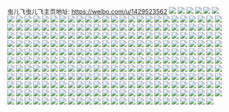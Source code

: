 虫儿飞虫儿飞主页地址: https://weibo.com/u/1429523562 
![](https://wx4.sinaimg.cn/mw2000/5534cc6aly1h9105b8g2ej222u2rtkjn.jpg) 
![](https://wx4.sinaimg.cn/mw2000/5534cc6aly1h9105bphacj20u0190avn.jpg) 
![](https://wx4.sinaimg.cn/mw2000/5534cc6aly1h9105bynxqj21400u0k5k.jpg) 
![](https://wx4.sinaimg.cn/mw2000/5534cc6aly1h9105c6jyzj21hc0zkk25.jpg) 
![](https://wx4.sinaimg.cn/mw2000/5534cc6aly1h9105ccsqzj20zk1hc110.jpg) 
![](https://wx4.sinaimg.cn/mw2000/5534cc6aly1h9105ckqjuj20zk1hcdpr.jpg) 
![](https://wx4.sinaimg.cn/mw2000/5534cc6aly1h9105cypbrj218g0totq1.jpg) 
![](https://wx4.sinaimg.cn/mw2000/5534cc6aly1h9105fq06ij22632w4e86.jpg) 
![](https://wx4.sinaimg.cn/mw2000/5534cc6aly1h91058g4c7j25363e4npk.jpg) 
![](https://wx4.sinaimg.cn/mw2000/5534cc6agy1h4k8mml7bmj234022o7wk.jpg) 
![](https://wx4.sinaimg.cn/mw2000/5534cc6agy1h4k8mk98z3j2180180no2.jpg) 
![](https://wx4.sinaimg.cn/mw2000/5534cc6agy1h4k8mo9ogkj232a20oe82.jpg) 
![](https://wx4.sinaimg.cn/mw2000/5534cc6agy1h4k8me6a5pj22l91xynpd.jpg) 
![](https://wx4.sinaimg.cn/mw2000/5534cc6agy1h4k8ma3bxdj22hl1ee7wi.jpg) 
![](https://wx4.sinaimg.cn/mw2000/5534cc6agy1h4k8mbyh2yj22zo28rhdt.jpg) 
![](https://wx4.sinaimg.cn/mw2000/5534cc6agy1h4k8nx68vxj228e2z7x6r.jpg) 
![](https://wx4.sinaimg.cn/mw2000/5534cc6agy1h4k8mijfjrj218m27cu0x.jpg) 
![](https://wx4.sinaimg.cn/mw2000/5534cc6agy1h4k8mfq7x6j23401r0qv6.jpg) 
![](https://wx4.sinaimg.cn/mw2000/5534cc6agy1h4iefw4tlzj20uk19uqj4.jpg) 
![](https://wx4.sinaimg.cn/mw2000/5534cc6agy1h4ieg7lnvcj20zg1batw6.jpg) 
![](https://wx4.sinaimg.cn/mw2000/5534cc6agy1h4iegdb57gj22io1ogu0x.jpg) 
![](https://wx4.sinaimg.cn/mw2000/5534cc6agy1h4ieg8kmnfj22io1w0u0x.jpg) 
![](https://wx4.sinaimg.cn/mw2000/5534cc6agy1h4ieg9ilbhj21uq1uynkn.jpg) 
![](https://wx4.sinaimg.cn/mw2000/5534cc6agy1h4iefxx13kj21dc0ww7wh.jpg) 
![](https://wx4.sinaimg.cn/mw2000/5534cc6agy1h4ieg3463hj21dc0ww4a2.jpg) 
![](https://wx4.sinaimg.cn/mw2000/5534cc6agy1h4ieg2hsmwj20vo1dcke6.jpg) 
![](https://wx4.sinaimg.cn/mw2000/5534cc6agy1h4ieg61b16j21en268hdu.jpg) 
![](https://wx4.sinaimg.cn/mw2000/5534cc6agy1h4iegbrw29j22io1og1ky.jpg) 
![](https://wx4.sinaimg.cn/mw2000/5534cc6agy1h4iefukv5aj21920u0qd7.jpg) 
![](https://wx4.sinaimg.cn/mw2000/5534cc6agy1h4iegag4itj22io1w0kjl.jpg) 
![](https://wx4.sinaimg.cn/mw2000/5534cc6aly1gzdcv2w8njj22io1w07wi.jpg) 
![](https://wx4.sinaimg.cn/mw2000/5534cc6aly1gzdcv7rdn8j21w11w0qv6.jpg) 
![](https://wx4.sinaimg.cn/mw2000/5534cc6aly1gxqlspif2zj21l729u4qq.jpg) 
![](https://wx4.sinaimg.cn/mw2000/5534cc6aly1gxqlspypddj22io1tyx6p.jpg) 
![](https://wx4.sinaimg.cn/mw2000/5534cc6aly1gxqlsn02jzj22h91nhx6p.jpg) 
![](https://wx4.sinaimg.cn/mw2000/5534cc6aly1gxqltkpk1dj21ik271npd.jpg) 
![](https://wx4.sinaimg.cn/mw2000/5534cc6aly1gxqlsozd5sj21vb2hrhdu.jpg) 
![](https://wx4.sinaimg.cn/mw2000/5534cc6aly1gxqlso8lhoj21nz2csnpe.jpg) 
![](https://wx4.sinaimg.cn/mw2000/5534cc6agy1gwpftb0qj8j21dc0wwhdt.jpg) 
![](https://wx4.sinaimg.cn/mw2000/5534cc6agy1gwpft631ofj21u51clnpd.jpg) 
![](https://wx4.sinaimg.cn/mw2000/5534cc6agy1gwpftcfqvtj22in1oge82.jpg) 
![](https://wx4.sinaimg.cn/mw2000/5534cc6agy1gwpfthdiidj22hx1nyx6p.jpg) 
![](https://wx4.sinaimg.cn/mw2000/5534cc6agy1gwpftfzailj22io1ogx6p.jpg) 
![](https://wx4.sinaimg.cn/mw2000/5534cc6agy1gwpft4i2mgj20wv1cctw3.jpg) 
![](https://wx4.sinaimg.cn/mw2000/5534cc6agy1gwpft1vgv9j20p211lk57.jpg) 
![](https://wx4.sinaimg.cn/mw2000/5534cc6agy1gwpfte6ueej22io1s6hdv.jpg) 
![](https://wx4.sinaimg.cn/mw2000/5534cc6agy1gwpft3eg34j21sj2c1u0x.jpg) 
![](https://wx4.sinaimg.cn/mw2000/5534cc6agy1gwpft0odukj21oa1787wh.jpg) 
![](https://wx4.sinaimg.cn/mw2000/5534cc6agy1gwpft7hencj21e011i7to.jpg) 
![](https://wx4.sinaimg.cn/mw2000/5534cc6agy1gwpft9lb7qj21jk112hdt.jpg) 
![](https://wx4.sinaimg.cn/mw2000/5534cc6aly1gv5xqxaqafj22io1ogqv6.jpg) 
![](https://wx4.sinaimg.cn/mw2000/5534cc6aly1gv5xqwhsy9j22io1w01kz.jpg) 
![](https://wx4.sinaimg.cn/mw2000/5534cc6aly1gv5xqy1vrgj21q128bqv5.jpg) 
![](https://wx4.sinaimg.cn/mw2000/001yK8nEly1gv5xqynun7j62io1w0x6p02.jpg) 
![](https://wx4.sinaimg.cn/mw2000/001yK8nEly1gv5xqz32soj62io1w0b2a02.jpg) 
![](https://wx4.sinaimg.cn/mw2000/001yK8nEly1gv5xtpbfs3j62c0340qv602.jpg) 
![](https://wx4.sinaimg.cn/mw2000/001yK8nEly1gv5xqvqof5j61v62b5hdt02.jpg) 
![](https://wx4.sinaimg.cn/mw2000/001yK8nEly1gv5xrpexlrj61w02iox6p02.jpg) 
![](https://wx4.sinaimg.cn/mw2000/001yK8nEly1gv5xqvc6hqj622n14se8102.jpg) 
![](https://wx4.sinaimg.cn/mw2000/5534cc6aly1grtpgyeoi3j22ej1lpqv5.jpg) 
![](https://wx4.sinaimg.cn/mw2000/5534cc6aly1grtpgvo8tkj22io1oge82.jpg) 
![](https://wx4.sinaimg.cn/mw2000/5534cc6aly1grtph0qc8pj22bp1qrhdt.jpg) 
![](https://wx4.sinaimg.cn/mw2000/5534cc6aly1grtph5yylrj22io1s1e82.jpg) 
![](https://wx4.sinaimg.cn/mw2000/5534cc6aly1grtph7e45dj214s1p64qp.jpg) 
![](https://wx4.sinaimg.cn/mw2000/5534cc6aly1grtph3ajndj22c41r3e82.jpg) 
![](https://wx4.sinaimg.cn/mw2000/5534cc6aly1grreuwe7n9j22io1og7wh.jpg) 
![](https://wx4.sinaimg.cn/mw2000/5534cc6aly1grreuxk92vj22dq1c7b29.jpg) 
![](https://wx4.sinaimg.cn/mw2000/5534cc6aly1grrevnl6e9j22io1f0npd.jpg) 
![](https://wx4.sinaimg.cn/mw2000/5534cc6aly1grreuvtc4yj22fi1d84qp.jpg) 
![](https://wx4.sinaimg.cn/mw2000/5534cc6aly1grreuya9x3j22ds2ds1ky.jpg) 
![](https://wx4.sinaimg.cn/mw2000/5534cc6aly1gnxtd6gdsxj22ck130b29.jpg) 
![](https://wx4.sinaimg.cn/mw2000/5534cc6aly1gnxtd3xpcfj214s20i1kx.jpg) 
![](https://wx4.sinaimg.cn/mw2000/5534cc6aly1gnxtd1gsdnj214s20k1kx.jpg) 
![](https://wx4.sinaimg.cn/mw2000/5534cc6aly1gnxtd4rul8j214s2bptz6.jpg) 
![](https://wx4.sinaimg.cn/mw2000/5534cc6aly1gnxtd28v7sj2210101e02.jpg) 
![](https://wx4.sinaimg.cn/mw2000/5534cc6aly1gnxtgtun52j214s27z7wh.jpg) 
![](https://wx4.sinaimg.cn/mw2000/5534cc6agy1gm0czwtw0uj228h28h4qq.jpg) 
![](https://wx4.sinaimg.cn/mw2000/5534cc6agy1gm0czz2whvj22cg2cg1ky.jpg) 
![](https://wx4.sinaimg.cn/mw2000/5534cc6agy1gm0d0w68qfj22a02a04qq.jpg) 
![](https://wx4.sinaimg.cn/mw2000/5534cc6aly1glvsb95hplj22io1q04qp.jpg) 
![](https://wx4.sinaimg.cn/mw2000/5534cc6aly1glvsbfrj93j21w02io4qq.jpg) 
![](https://wx4.sinaimg.cn/mw2000/5534cc6aly1glvsbohxyqj22gu1u9b2a.jpg) 
![](https://wx4.sinaimg.cn/mw2000/5534cc6aly1glvsbhr80rj2173173gwb.jpg) 
![](https://wx4.sinaimg.cn/mw2000/5534cc6aly1glvsb5mcs4j22io2iokjl.jpg) 
![](https://wx4.sinaimg.cn/mw2000/5534cc6aly1glvsb15wjjj21w01w0hdt.jpg) 
![](https://wx4.sinaimg.cn/mw2000/5534cc6agy1gkq66t2nwcj22ee1sshdv.jpg) 
![](https://wx4.sinaimg.cn/mw2000/5534cc6agy1gkq661e5ndj22io1w01l0.jpg) 
![](https://wx4.sinaimg.cn/mw2000/5534cc6agy1gkq66km46gj21vu2ighdv.jpg) 
![](https://wx4.sinaimg.cn/mw2000/5534cc6agy1gkq66q89hkj22fg1tlb2b.jpg) 
![](https://wx4.sinaimg.cn/mw2000/5534cc6agy1gkq66medgkj22gq1uk7wi.jpg) 
![](https://wx4.sinaimg.cn/mw2000/5534cc6agy1gkq65rnptuj223o1kr4qq.jpg) 
![](https://wx4.sinaimg.cn/mw2000/5534cc6agy1gkq66azx0qj22e71snhdv.jpg) 
![](https://wx4.sinaimg.cn/mw2000/5534cc6agy1gkq665uod8j21sc2dskjm.jpg) 
![](https://wx4.sinaimg.cn/mw2000/5534cc6agy1gkq66hpuufj22io1kfb2a.jpg) 
![](https://wx4.sinaimg.cn/mw2000/5534cc6aly1gji5k48ezuj20x51mx4qp.jpg) 
![](https://wx4.sinaimg.cn/mw2000/5534cc6aly1gji5jj4lxyj21w02ioe82.jpg) 
![](https://wx4.sinaimg.cn/mw2000/5534cc6aly1gji5j9qk24j21361n47qj.jpg) 
![](https://wx4.sinaimg.cn/mw2000/5534cc6aly1gji5jz13rcj20y01nwaxl.jpg) 
![](https://wx4.sinaimg.cn/mw2000/5534cc6aly1gji5jsblw9j22df1s37wi.jpg) 
![](https://wx4.sinaimg.cn/mw2000/5534cc6aly1gji5inglkqj22io1w0x6q.jpg) 
![](https://wx4.sinaimg.cn/mw2000/5534cc6aly1gji5j5xn5aj21pq2aa4qr.jpg) 
![](https://wx4.sinaimg.cn/mw2000/5534cc6aly1gji5iclmpaj23402c0e82.jpg) 
![](https://wx4.sinaimg.cn/mw2000/5534cc6aly1gji5ka952qj219d1w0e81.jpg) 
![](https://wx4.sinaimg.cn/mw2000/5534cc6aly1gji5khjyhdj22io1w0e82.jpg) 
![](https://wx4.sinaimg.cn/mw2000/5534cc6aly1gji5krmppij21oq28xe82.jpg) 
![](https://wx4.sinaimg.cn/mw2000/5534cc6aly1gji5kzh2obj219c28mkjl.jpg) 
![](https://wx4.sinaimg.cn/mw2000/5534cc6aly1gja49u79sbj22io1w07wi.jpg) 
![](https://wx4.sinaimg.cn/mw2000/5534cc6aly1gja4agnq1mj22io1u5u0z.jpg) 
![](https://wx4.sinaimg.cn/mw2000/5534cc6aly1gja4alsyncj21tz1tyx6q.jpg) 
![](https://wx4.sinaimg.cn/mw2000/5534cc6aly1gja49mopj4j22bv1qw7wh.jpg) 
![](https://wx4.sinaimg.cn/mw2000/5534cc6aly1gja4awkzn1j22io1w01kz.jpg) 
![](https://wx4.sinaimg.cn/mw2000/5534cc6aly1gja49budoyj229q29q1ky.jpg) 
![](https://wx4.sinaimg.cn/mw2000/5534cc6aly1giunt8ashkj21w02iokjl.jpg) 
![](https://wx4.sinaimg.cn/mw2000/5534cc6aly1gfyr1zxhsmj20n00cyn0h.jpg) 
![](https://wx4.sinaimg.cn/mw2000/5534cc6aly1gfyr20b3m0j20d10b8wgc.jpg) 
![](https://wx4.sinaimg.cn/mw2000/5534cc6aly1gfyr22mbuyj22dp16vkjl.jpg) 
![](https://wx4.sinaimg.cn/mw2000/5534cc6aly1gfyr24ezdej22io19c4qp.jpg) 
![](https://wx4.sinaimg.cn/mw2000/5534cc6aly1gagwer89fdj22801nynpe.jpg) 
![](https://wx4.sinaimg.cn/mw2000/5534cc6aly1gagwfhn1v2j21vy2iox6q.jpg) 
![](https://wx4.sinaimg.cn/mw2000/5534cc6aly1gagwfai3cbj21vy2io4qr.jpg) 
![](https://wx4.sinaimg.cn/mw2000/5534cc6aly1gagwf15443j21vy2io7wj.jpg) 
![](https://wx4.sinaimg.cn/mw2000/5534cc6aly1gagwfqou3gj228x1ophdt.jpg) 
![](https://wx4.sinaimg.cn/mw2000/5534cc6aly1gagwek3b5qj228s1fjb2a.jpg) 
![](https://wx4.sinaimg.cn/mw2000/5534cc6agy1ga4thiqayrj22h11utx6p.jpg) 
![](https://wx4.sinaimg.cn/mw2000/5534cc6agy1ga4thoymo3j22hz1vix6p.jpg) 
![](https://wx4.sinaimg.cn/mw2000/5534cc6agy1ga4thqdwq1j228m19ce81.jpg) 
![](https://wx4.sinaimg.cn/mw2000/5534cc6agy1ga4thsautzj22io1w0qv6.jpg) 
![](https://wx4.sinaimg.cn/mw2000/5534cc6agy1ga4thezbzsj21w01w0e81.jpg) 
![](https://wx4.sinaimg.cn/mw2000/5534cc6agy1ga4thgj802j228m19chdt.jpg) 
![](https://wx4.sinaimg.cn/mw2000/5534cc6agy1ga4ti6cqwij228m19ce81.jpg) 
![](https://wx4.sinaimg.cn/mw2000/5534cc6agy1ga4thmhjopj22gs1ulu0x.jpg) 
![](https://wx4.sinaimg.cn/mw2000/5534cc6agy1ga4thk7j9yj20w311yasf.jpg) 
![](https://wx4.sinaimg.cn/mw2000/5534cc6aly1g93f3fxyd4j223o16l7wh.jpg) 
![](https://wx4.sinaimg.cn/mw2000/5534cc6aly1g93f3vcllfj22io1w01ky.jpg) 
![](https://wx4.sinaimg.cn/mw2000/5534cc6aly1g93f4felyhj22io1w0hdu.jpg) 
![](https://wx4.sinaimg.cn/mw2000/5534cc6aly1g93f52ylj9j21w02ionpd.jpg) 
![](https://wx4.sinaimg.cn/mw2000/5534cc6aly1g93f5v4lslj21sc2dshdu.jpg) 
![](https://wx4.sinaimg.cn/mw2000/5534cc6aly1g93f64b6a8j22111534qp.jpg) 
![](https://wx4.sinaimg.cn/mw2000/5534cc6aly1g93emocdb2j22hq1pf4qq.jpg) 
![](https://wx4.sinaimg.cn/mw2000/5534cc6aly1g93f6a2a7oj21kw16o4qp.jpg) 
![](https://wx4.sinaimg.cn/mw2000/5534cc6aly1g93eochoszj22io1w0u0y.jpg) 
![](https://wx4.sinaimg.cn/mw2000/5534cc6aly1g93f36palkj21n60xa1kx.jpg) 
![](https://wx4.sinaimg.cn/mw2000/5534cc6aly1g93f6fvd89j228m19ctyu.jpg) 
![](https://wx4.sinaimg.cn/mw2000/5534cc6aly1g93f71rd1uj22io1w01ky.jpg) 
![](https://wx4.sinaimg.cn/mw2000/5534cc6aly1g8as0q0nw7j21mt1834jq.jpg) 
![](https://wx4.sinaimg.cn/mw2000/5534cc6aly1g8as0oa1r5j22io1r7kjm.jpg) 
![](https://wx4.sinaimg.cn/mw2000/5534cc6aly1g8as0v0gk6j23401k04qr.jpg) 
![](https://wx4.sinaimg.cn/mw2000/5534cc6aly1g8as0z4e9jj21w02e3qv6.jpg) 
![](https://wx4.sinaimg.cn/mw2000/5534cc6aly1g8as10nks0j214l14l7q2.jpg) 
![](https://wx4.sinaimg.cn/mw2000/5534cc6aly1g8as13zxgaj22io1w0hdu.jpg) 
![](https://wx4.sinaimg.cn/mw2000/5534cc6aly1g8as17b96dj21w01w0qv5.jpg) 
![](https://wx4.sinaimg.cn/mw2000/5534cc6aly1g8as1aa6bfj228m19cu0x.jpg) 
![](https://wx4.sinaimg.cn/mw2000/5534cc6aly1g8as1d6kbgj22ds2dsx6p.jpg) 
![](https://wx4.sinaimg.cn/mw2000/5534cc6aly1g89lt7teuwj21ij14u4qp.jpg) 
![](https://wx4.sinaimg.cn/mw2000/5534cc6aly1g89ltbsvl6j222n2pg4qq.jpg) 
![](https://wx4.sinaimg.cn/mw2000/5534cc6aly1g89ltei9p4j21as1mh1kx.jpg) 
![](https://wx4.sinaimg.cn/mw2000/5534cc6aly1g89ltijsicj22io1w0kjm.jpg) 
![](https://wx4.sinaimg.cn/mw2000/5534cc6aly1g89ltlbs72j216y24ckjl.jpg) 
![](https://wx4.sinaimg.cn/mw2000/5534cc6aly1g89lt549y1j23wt2pge83.jpg) 
![](https://wx4.sinaimg.cn/mw2000/5534cc6aly1g89ltois4oj22io19ckjl.jpg) 
![](https://wx4.sinaimg.cn/mw2000/5534cc6aly1g89lttok40j22ev1pxkjl.jpg) 
![](https://wx4.sinaimg.cn/mw2000/5534cc6aly1g89ltqtredj227318i1kx.jpg) 
![](https://wx4.sinaimg.cn/mw2000/5534cc6agy1g6xw499yq4j228m19ckjm.jpg) 
![](https://wx4.sinaimg.cn/mw2000/5534cc6agy1g6xw4asbkxj22io1w0kjm.jpg) 
![](https://wx4.sinaimg.cn/mw2000/5534cc6agy1g6xw480xgaj228m19chdt.jpg) 
![](https://wx4.sinaimg.cn/mw2000/5534cc6agy1g6xw4jag1uj22io1wh1ky.jpg) 
![](https://wx4.sinaimg.cn/mw2000/5534cc6agy1g6xw4batvrj21400u0djy.jpg) 
![](https://wx4.sinaimg.cn/mw2000/5534cc6agy1g6xw4kb4s9j218l1uihdt.jpg) 
![](https://wx4.sinaimg.cn/mw2000/5534cc6agy1g6xw4pja4tj219c28m1ky.jpg) 
![](https://wx4.sinaimg.cn/mw2000/5534cc6agy1g6xw4qfgnnj21t62dmkjl.jpg) 
![](https://wx4.sinaimg.cn/mw2000/5534cc6agy1g6xw50pz9vj22ec2ec7wi.jpg) 
![](https://wx4.sinaimg.cn/mw2000/5534cc6agy1g6q46d55mfj22fp1qhnpe.jpg) 
![](https://wx4.sinaimg.cn/mw2000/5534cc6agy1g6q46gp1ztj21400sdk64.jpg) 
![](https://wx4.sinaimg.cn/mw2000/5534cc6agy1g6q46hfk9lj20u01a0guv.jpg) 
![](https://wx4.sinaimg.cn/mw2000/5534cc6agy1g6q46eygg6j21920s3e1g.jpg) 
![](https://wx4.sinaimg.cn/mw2000/5534cc6agy1g6q46g2842j22ds2dse81.jpg) 
![](https://wx4.sinaimg.cn/mw2000/5534cc6agy1g6q46kct9nj21w02hj4qp.jpg) 
![](https://wx4.sinaimg.cn/mw2000/5534cc6agy1g4c235h1gpj22gk1obb2a.jpg) 
![](https://wx4.sinaimg.cn/mw2000/5534cc6agy1g4c233hrujj21e72987wh.jpg) 
![](https://wx4.sinaimg.cn/mw2000/5534cc6agy1g4c231oodsj21291tm4qp.jpg) 
![](https://wx4.sinaimg.cn/mw2000/5534cc6agy1g4c23rgwipj20u0140gsg.jpg) 
![](https://wx4.sinaimg.cn/mw2000/5534cc6aly1g2t3masfo3j22io1w07wi.jpg) 
![](https://wx4.sinaimg.cn/mw2000/5534cc6aly1g2t3m7cy7rj22io1pznpd.jpg) 
![](https://wx4.sinaimg.cn/mw2000/5534cc6aly1g2t3m5brerj22io1w0qv6.jpg) 
![](https://wx4.sinaimg.cn/mw2000/5534cc6aly1g2t3m8ot82j22460vzh4v.jpg) 
![](https://wx4.sinaimg.cn/mw2000/5534cc6aly1g2nd8f3yp8j20xm1j01kx.jpg) 
![](https://wx4.sinaimg.cn/mw2000/5534cc6aly1g2nd99ce8zj22ag1pukjm.jpg) 
![](https://wx4.sinaimg.cn/mw2000/5534cc6aly1g2nd9so6n8j219c26nx6p.jpg) 
![](https://wx4.sinaimg.cn/mw2000/5534cc6aly1g2ndabsotej221e15bkjl.jpg) 
![](https://wx4.sinaimg.cn/mw2000/5534cc6aly1g2nczm510sj225t17r1e3.jpg) 
![](https://wx4.sinaimg.cn/mw2000/5534cc6aly1g2ndbiwaqwj228m18p7wi.jpg) 
![](https://wx4.sinaimg.cn/mw2000/5534cc6aly1g2nd80o994j223y19cqv5.jpg) 
![](https://wx4.sinaimg.cn/mw2000/5534cc6aly1g2nczd9y2tj22g61u4qv5.jpg) 
![](https://wx4.sinaimg.cn/mw2000/5534cc6aly1g2ndccwz61j21w01w0x6p.jpg) 
![](https://wx4.sinaimg.cn/mw2000/5534cc6aly1g2m5l7asrvj22c017lu0y.jpg) 
![](https://wx4.sinaimg.cn/mw2000/5534cc6aly1g2m5ll43gjj225w17te81.jpg) 
![](https://wx4.sinaimg.cn/mw2000/5534cc6aly1g2m5ldevoej226u18du0y.jpg) 
![](https://wx4.sinaimg.cn/mw2000/5534cc6aly1g2m5lhalegj228m19chdt.jpg) 
![](https://wx4.sinaimg.cn/mw2000/5534cc6agy1g1drybcozqj22hv1o54qw.jpg) 
![](https://wx4.sinaimg.cn/mw2000/5534cc6agy1g1dry05sl1j21w01w0tzl.jpg) 
![](https://wx4.sinaimg.cn/mw2000/5534cc6agy1g1d2sr0okgj21w01w0qv9.jpg) 
![](https://wx4.sinaimg.cn/mw2000/5534cc6agy1g1d2snl6qtj226y1lq7wj.jpg) 
![](https://wx4.sinaimg.cn/mw2000/5534cc6agy1g1d2s7qo86j20u00n74gy.jpg) 
![](https://wx4.sinaimg.cn/mw2000/5534cc6agy1g1d2slkfvsj21c00uk1ky.jpg) 
![](https://wx4.sinaimg.cn/mw2000/5534cc6agy1g1d2sjjahpj22io2io7wo.jpg) 
![](https://wx4.sinaimg.cn/mw2000/5534cc6agy1g1d2srotk9j20u00k1tch.jpg) 
![](https://wx4.sinaimg.cn/mw2000/5534cc6agy1g1d2som202j20u00u0gyp.jpg) 
![](https://wx4.sinaimg.cn/mw2000/5534cc6agy1g1d2sb1psjj21w019fhdz.jpg) 
![](https://wx4.sinaimg.cn/mw2000/5534cc6agy1g1d2seaa5sj228d1lzu12.jpg) 
![](https://wx4.sinaimg.cn/mw2000/5534cc6aly1g0vpxkt1z2j22io1x0b2f.jpg) 
![](https://wx4.sinaimg.cn/mw2000/5534cc6agy1g0uk79vzrwj22f91rmx6s.jpg) 
![](https://wx4.sinaimg.cn/mw2000/5534cc6agy1g0ukb00kttj22f81tf1l2.jpg) 
![](https://wx4.sinaimg.cn/mw2000/5534cc6agy1g0uk60o80pj22dk1ncnpj.jpg) 
![](https://wx4.sinaimg.cn/mw2000/5534cc6agy1g0uk7cmer9j20sw14gqas.jpg) 
![](https://wx4.sinaimg.cn/mw2000/5534cc6agy1g0uk9r9sm4j22io2io4qw.jpg) 
![](https://wx4.sinaimg.cn/mw2000/5534cc6agy1g0ukbhbbunj22c0340qv6.jpg) 
![](https://wx4.sinaimg.cn/mw2000/5534cc6agy1fzejgndq67j22ds1sgb2e.jpg) 
![](https://wx4.sinaimg.cn/mw2000/5534cc6agy1fzejgou1skj21w01w0kjl.jpg) 
![](https://wx4.sinaimg.cn/mw2000/5534cc6agy1fzejgjbzv5j21tl2ffqva.jpg) 
![](https://wx4.sinaimg.cn/mw2000/5534cc6agy1fzejgpvzsij22io19c1kx.jpg) 
![](https://wx4.sinaimg.cn/mw2000/5534cc6agy1fzejgr9vkpj228m19ckjh.jpg) 
![](https://wx4.sinaimg.cn/mw2000/5534cc6agy1fzejgt3t1xj2286143b2c.jpg) 
![](https://wx4.sinaimg.cn/mw2000/5534cc6aly1fyumn62ma3j20qo0qogs6.jpg) 
![](https://wx4.sinaimg.cn/mw2000/5534cc6agy1fymj7x91aqj20rs0rsx62.jpg) 
![](https://wx4.sinaimg.cn/mw2000/5534cc6agy1fymj9ypt6dj20pw0yihdt.jpg) 
![](https://wx4.sinaimg.cn/mw2000/5534cc6agy1fymj7yob53j20rs15okjl.jpg) 
![](https://wx4.sinaimg.cn/mw2000/5534cc6agy1fyer267q8xj219c1oggxy.jpg) 
![](https://wx4.sinaimg.cn/mw2000/5534cc6agy1fyer2bsyppj228f1k91kx.jpg) 
![](https://wx4.sinaimg.cn/mw2000/5534cc6agy1fyer3sitlej228r28r7wp.jpg) 
![](https://wx4.sinaimg.cn/mw2000/5534cc6agy1fyer3pckp9j21hu1zre85.jpg) 
![](https://wx4.sinaimg.cn/mw2000/5534cc6agy1fyer223h2gj21761ucx6r.jpg) 
![](https://wx4.sinaimg.cn/mw2000/5534cc6agy1fyer3vbotwj21w02ioe87.jpg) 
![](https://wx4.sinaimg.cn/mw2000/5534cc6aly1fxyla4ya7cj22io1w01ky.jpg) 
![](https://wx4.sinaimg.cn/mw2000/5534cc6aly1fxylabtj4uj228m19cqv5.jpg) 
![](https://wx4.sinaimg.cn/mw2000/5534cc6aly1fxylb5dk15j228m19cnpd.jpg) 
![](https://wx4.sinaimg.cn/mw2000/5534cc6aly1fxyl9x45a5j21w02iou0y.jpg) 
![](https://wx4.sinaimg.cn/mw2000/5534cc6aly1fxz60y0xhmj22io2iox6v.jpg) 
![](https://wx4.sinaimg.cn/mw2000/5534cc6aly1fxyljgzrqyj21w01w0x6s.jpg) 
![](https://wx4.sinaimg.cn/mw2000/5534cc6aly1fxxeng6c40j21k011c4fy.jpg) 
![](https://wx4.sinaimg.cn/mw2000/5534cc6aly1fxxeniz81ij21il10enpd.jpg) 
![](https://wx4.sinaimg.cn/mw2000/5534cc6aly1fxxenm87z9j21ic108qv6.jpg) 
![](https://wx4.sinaimg.cn/mw2000/5534cc6aly1fxxene31frj21ip10hwya.jpg) 
![](https://wx4.sinaimg.cn/mw2000/5534cc6aly1fxxeq0pmtkj22io2iox6v.jpg) 
![](https://wx4.sinaimg.cn/mw2000/5534cc6aly1fxxeq2ufe8j20u00u0q9p.jpg) 
![](https://wx4.sinaimg.cn/mw2000/5534cc6aly1fxxeptetnzj21kw11xwyv.jpg) 
![](https://wx4.sinaimg.cn/mw2000/5534cc6aly1fxxeq62j1pj22io2iou10.jpg) 
![](https://wx4.sinaimg.cn/mw2000/5534cc6aly1fxxfd3oan1j228a1q9kjs.jpg) 
![](https://wx4.sinaimg.cn/mw2000/5534cc6aly1fw2bk44xr6j218v1nvqv7.jpg) 
![](https://wx4.sinaimg.cn/mw2000/5534cc6aly1fw2bk78qx1j22cl18hnpi.jpg) 
![](https://wx4.sinaimg.cn/mw2000/5534cc6aly1fw2bka62ogj217d1zju11.jpg) 
![](https://wx4.sinaimg.cn/mw2000/5534cc6aly1fw2bkxj2whj228z19cx6u.jpg) 
![](https://wx4.sinaimg.cn/mw2000/5534cc6aly1fw2bk1hig1j23401k04qs.jpg) 
![](https://wx4.sinaimg.cn/mw2000/5534cc6aly1fw2bl18xz5j228m19c1l2.jpg) 
![](https://wx4.sinaimg.cn/mw2000/5534cc6aly1fw2bl8vw2uj214x20shdw.jpg) 
![](https://wx4.sinaimg.cn/mw2000/5534cc6aly1fw2bl5ctejj222t1634qs.jpg) 
![](https://wx4.sinaimg.cn/mw2000/5534cc6aly1fw2blbildwj219c1r14qs.jpg) 
![](https://wx4.sinaimg.cn/mw2000/5534cc6aly1fw1878z88pj228m19chdy.jpg) 
![](https://wx4.sinaimg.cn/mw2000/5534cc6aly1fw187dki9oj219c28me86.jpg) 
![](https://wx4.sinaimg.cn/mw2000/5534cc6aly1fw187h8yicj228m19cu11.jpg) 
![](https://wx4.sinaimg.cn/mw2000/5534cc6aly1fw187q6h1ej219c2iou12.jpg) 
![](https://wx4.sinaimg.cn/mw2000/5534cc6aly1fw1874r8hnj228m19cx6u.jpg) 
![](https://wx4.sinaimg.cn/mw2000/5534cc6aly1fw187mnfqoj219c28m4qx.jpg) 
![](https://wx4.sinaimg.cn/mw2000/5534cc6aly1fw187ucj9jj219c2iob2g.jpg) 
![](https://wx4.sinaimg.cn/mw2000/5534cc6aly1fw187xdg4xj228m19chdy.jpg) 
![](https://wx4.sinaimg.cn/mw2000/5534cc6aly1fw1881gg3wj219c28m7wn.jpg) 
![](https://wx4.sinaimg.cn/mw2000/5534cc6agy1fvxol9v3e3j22c418px6u.jpg) 
![](https://wx4.sinaimg.cn/mw2000/5534cc6agy1fvxoll7vsej225m17o7wm.jpg) 
![](https://wx4.sinaimg.cn/mw2000/5534cc6agy1fvxolqx7bij22io19cnpj.jpg) 
![](https://wx4.sinaimg.cn/mw2000/5534cc6agy1fvxolt8uk5j20qo0zkwti.jpg) 
![](https://wx4.sinaimg.cn/mw2000/5534cc6agy1fvxolyapvgj219c1ogu0z.jpg) 
![](https://wx4.sinaimg.cn/mw2000/5534cc6agy1fvxom5a8bfj219c1yyqv9.jpg) 
![](https://wx4.sinaimg.cn/mw2000/5534cc6agy1fvxom6mqv3j20zk0qodt2.jpg) 
![](https://wx4.sinaimg.cn/mw2000/5534cc6agy1fvxol3ij4yj22io1w0npk.jpg) 
![](https://wx4.sinaimg.cn/mw2000/5534cc6agy1fvxomay6ftj219c28mhdx.jpg) 
![](https://wx4.sinaimg.cn/mw2000/5534cc6agy1fus5rqe6ioj22ek1sxu14.jpg) 
![](https://wx4.sinaimg.cn/mw2000/5534cc6agy1fus5rtmla3j22641mlu12.jpg) 
![](https://wx4.sinaimg.cn/mw2000/5534cc6agy1fus5rmoc9zj21rb2cf7wi.jpg) 
![](https://wx4.sinaimg.cn/mw2000/5534cc6agy1fus5ruc76sj20qo0k0q6o.jpg) 
![](https://wx4.sinaimg.cn/mw2000/5534cc6agy1fus5rws816j22eu1t5he1.jpg) 
![](https://wx4.sinaimg.cn/mw2000/5534cc6agy1fus5s0bzbnj22io1rnu15.jpg) 
